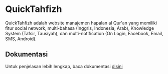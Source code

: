 QuickTahfizh
============

QuickTahfizh adalah website manajemen hapalan al Qur'an yang memiliki fitur social network, 
multi-bahasa (Inggris, Indonesia, Arab), Knowledge System (Tafsir, Tausiyah), dan multi-notification 
(On Login, Facebook, Email, SMS, Android).

## Dokumentasi
Untuk penjelasan lebih lengkap, baca dokumentasi [disini](https://github.com/phpjabar/QuickTahfizh/wiki)